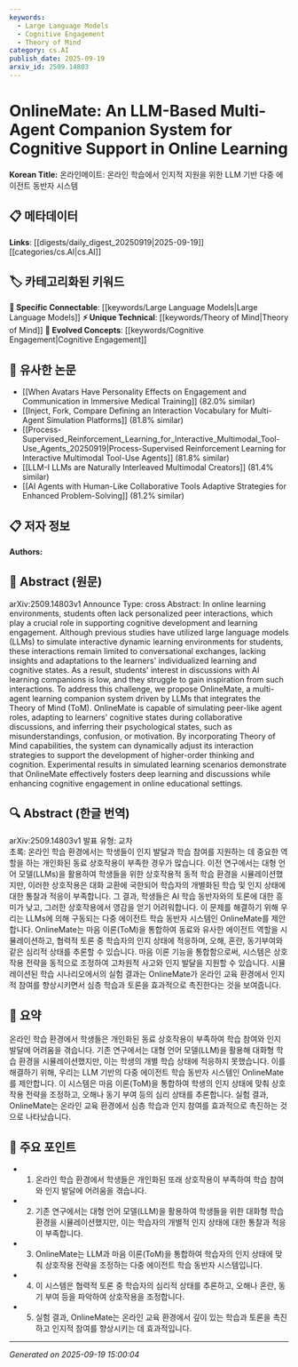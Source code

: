 ```yaml
---
keywords:
  - Large Language Models
  - Cognitive Engagement
  - Theory of Mind
category: cs.AI
publish_date: 2025-09-19
arxiv_id: 2509.14803
---
```


<!-- KEYWORD_LINKING_METADATA:
{
  "processed_timestamp": "2025-09-22 21:31:11.354165",
  "vocabulary_version": "1.0",
  "selected_keywords": [
    "Large Language Models",
    "Cognitive Engagement",
    "Theory of Mind"
  ],
  "rejected_keywords": [
    "Multi-Agent Systems"
  ],
  "similarity_scores": {
    "Large Language Models": 0.8,
    "Cognitive Engagement": 0.77,
    "Theory of Mind": 0.78
  },
  "extraction_method": "AI_prompt_based",
  "budget_applied": true
}
-->


# OnlineMate: An LLM-Based Multi-Agent Companion System for Cognitive Support in Online Learning

**Korean Title:** 온라인메이트: 온라인 학습에서 인지적 지원을 위한 LLM 기반 다중 에이전트 동반자 시스템

## 📋 메타데이터

**Links**: [[digests/daily_digest_20250919|2025-09-19]]   [[categories/cs.AI|cs.AI]]

## 🏷️ 카테고리화된 키워드
**🔗 Specific Connectable**: [[keywords/Large Language Models|Large Language Models]]
**⚡ Unique Technical**: [[keywords/Theory of Mind|Theory of Mind]]
**🚀 Evolved Concepts**: [[keywords/Cognitive Engagement|Cognitive Engagement]]

## 🔗 유사한 논문
- [[When Avatars Have Personality Effects on Engagement and Communication in Immersive Medical Training]] (82.0% similar)
- [[Inject, Fork, Compare Defining an Interaction Vocabulary for Multi-Agent Simulation Platforms]] (81.8% similar)
- [[Process-Supervised_Reinforcement_Learning_for_Interactive_Multimodal_Tool-Use_Agents_20250919|Process-Supervised Reinforcement Learning for Interactive Multimodal Tool-Use Agents]] (81.8% similar)
- [[LLM-I LLMs are Naturally Interleaved Multimodal Creators]] (81.4% similar)
- [[AI Agents with Human-Like Collaborative Tools Adaptive Strategies for Enhanced Problem-Solving]] (81.2% similar)

## 📋 저자 정보

**Authors:** 

## 📄 Abstract (원문)

arXiv:2509.14803v1 Announce Type: cross 
Abstract: In online learning environments, students often lack personalized peer interactions, which play a crucial role in supporting cognitive development and learning engagement. Although previous studies have utilized large language models (LLMs) to simulate interactive dynamic learning environments for students, these interactions remain limited to conversational exchanges, lacking insights and adaptations to the learners' individualized learning and cognitive states. As a result, students' interest in discussions with AI learning companions is low, and they struggle to gain inspiration from such interactions. To address this challenge, we propose OnlineMate, a multi-agent learning companion system driven by LLMs that integrates the Theory of Mind (ToM). OnlineMate is capable of simulating peer-like agent roles, adapting to learners' cognitive states during collaborative discussions, and inferring their psychological states, such as misunderstandings, confusion, or motivation. By incorporating Theory of Mind capabilities, the system can dynamically adjust its interaction strategies to support the development of higher-order thinking and cognition. Experimental results in simulated learning scenarios demonstrate that OnlineMate effectively fosters deep learning and discussions while enhancing cognitive engagement in online educational settings.

## 🔍 Abstract (한글 번역)

arXiv:2509.14803v1 발표 유형: 교차  
초록: 온라인 학습 환경에서는 학생들이 인지 발달과 학습 참여를 지원하는 데 중요한 역할을 하는 개인화된 동료 상호작용이 부족한 경우가 많습니다. 이전 연구에서는 대형 언어 모델(LLMs)을 활용하여 학생들을 위한 상호작용적 동적 학습 환경을 시뮬레이션했지만, 이러한 상호작용은 대화 교환에 국한되어 학습자의 개별화된 학습 및 인지 상태에 대한 통찰과 적응이 부족합니다. 그 결과, 학생들은 AI 학습 동반자와의 토론에 대한 흥미가 낮고, 그러한 상호작용에서 영감을 얻기 어려워합니다. 이 문제를 해결하기 위해 우리는 LLMs에 의해 구동되는 다중 에이전트 학습 동반자 시스템인 OnlineMate를 제안합니다. OnlineMate는 마음 이론(ToM)을 통합하여 동료와 유사한 에이전트 역할을 시뮬레이션하고, 협력적 토론 중 학습자의 인지 상태에 적응하며, 오해, 혼란, 동기부여와 같은 심리적 상태를 추론할 수 있습니다. 마음 이론 기능을 통합함으로써, 시스템은 상호작용 전략을 동적으로 조정하여 고차원적 사고와 인지 발달을 지원할 수 있습니다. 시뮬레이션된 학습 시나리오에서의 실험 결과는 OnlineMate가 온라인 교육 환경에서 인지적 참여를 향상시키면서 심층 학습과 토론을 효과적으로 촉진한다는 것을 보여줍니다.

## 📝 요약

온라인 학습 환경에서 학생들은 개인화된 동료 상호작용이 부족하여 학습 참여와 인지 발달에 어려움을 겪습니다. 기존 연구에서는 대형 언어 모델(LLM)을 활용해 대화형 학습 환경을 시뮬레이션했지만, 이는 학생의 개별 학습 상태에 적응하지 못했습니다. 이를 해결하기 위해, 우리는 LLM 기반의 다중 에이전트 학습 동반자 시스템인 OnlineMate를 제안합니다. 이 시스템은 마음 이론(ToM)을 통합하여 학생의 인지 상태에 맞춰 상호작용 전략을 조정하고, 오해나 동기 부여 등의 심리 상태를 추론합니다. 실험 결과, OnlineMate는 온라인 교육 환경에서 심층 학습과 인지 참여를 효과적으로 촉진하는 것으로 나타났습니다.

## 🎯 주요 포인트

- 1. 온라인 학습 환경에서 학생들은 개인화된 또래 상호작용이 부족하여 학습 참여와 인지 발달에 어려움을 겪습니다.

- 2. 기존 연구에서는 대형 언어 모델(LLM)을 활용하여 학생들을 위한 대화형 학습 환경을 시뮬레이션했지만, 이는 학습자의 개별적 인지 상태에 대한 통찰과 적응이 부족합니다.

- 3. OnlineMate는 LLM과 마음 이론(ToM)을 통합하여 학습자의 인지 상태에 맞춰 상호작용 전략을 조정하는 다중 에이전트 학습 동반자 시스템입니다.

- 4. 이 시스템은 협력적 토론 중 학습자의 심리적 상태를 추론하고, 오해나 혼란, 동기 부여 등을 파악하여 상호작용을 조정합니다.

- 5. 실험 결과, OnlineMate는 온라인 교육 환경에서 깊이 있는 학습과 토론을 촉진하고 인지적 참여를 향상시키는 데 효과적입니다.

---

*Generated on 2025-09-19 15:00:04*